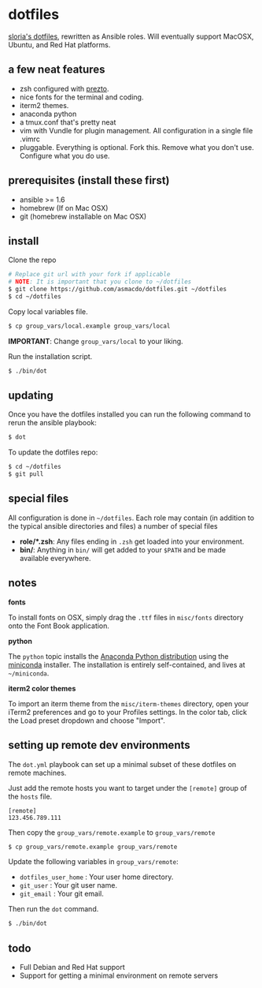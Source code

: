 dotfiles
========

[sloria's dotfiles](https://github.com/sloria/dotfiles), rewritten as Ansible roles. Will eventually support MacOSX, Ubuntu, and Red Hat platforms.

a few neat features
-------------------

- zsh configured with [prezto](https://github.com/sorin-ionescu/prezto).
- nice fonts for the terminal and coding.
- iterm2 themes.
- anaconda python
- a tmux.conf that's pretty neat
- vim with Vundle for plugin management. All configuration in a single file .vimrc
- pluggable. Everything is optional. Fork this. Remove what you don't use. Configure what you do use.

prerequisites (install these first)
-----------------------------------

- ansible >= 1.6
- homebrew (If on Mac OSX)
- git (homebrew installable on Mac OSX)


install
-------

Clone the repo

```bash
# Replace git url with your fork if applicable
# NOTE: It is important that you clone to ~/dotfiles
$ git clone https://github.com/asmacdo/dotfiles.git ~/dotfiles
$ cd ~/dotfiles
```

Copy local variables file.

```bash
$ cp group_vars/local.example group_vars/local
```

**IMPORTANT**: Change `group_vars/local` to your liking.

Run the installation script.

```bash
$ ./bin/dot
```

updating
--------

Once you have the dotfiles installed you can run the following command to rerun the ansible playbook:

```bash
$ dot
```

To update the dotfiles repo:

```bash
$ cd ~/dotfiles
$ git pull
```

special files
-------------

All configuration is done in `~/dotfiles`. Each role may contain (in addition to the typical ansible directories and files) a number of special files

- **role/\*.zsh**: Any files ending in `.zsh` get loaded into your environment.
- **bin/**: Anything in `bin/` will get added to your `$PATH` and be made available everywhere.

notes
-----

**fonts**

To install fonts on OSX, simply drag the `.ttf` files in `misc/fonts` directory onto the Font Book application.

**python**

The `python` topic installs the [Anaconda Python distribution](https://store.continuum.io/cshop/anaconda/) using the [miniconda](http://conda.pydata.org/miniconda.html) installer. The installation is entirely self-contained, and lives at `~/miniconda`.

**iterm2 color themes**

To import an iterm theme from the `misc/iterm-themes` directory, open your iTerm2 preferences and go to your Profiles settings. In the color tab, click the Load preset dropdown and choose "Import".

setting up remote dev environments
----------------------------------

The `dot.yml` playbook can set up a minimal subset of these dotfiles on remote machines.

Just add the remote hosts you want to target under the `[remote]` group of the `hosts` file.

```
[remote]
123.456.789.111
```

Then copy the `group_vars/remote.example` to `group_vars/remote`

```bash
$ cp group_vars/remote.example group_vars/remote
```

Update the following variables in `group_vars/remote`:

- `dotfiles_user_home` : Your user home directory.
- `git_user` : Your git user name.
- `git_email` : Your git email.


Then run the `dot` command.

```bash
$ ./bin/dot
```

todo
----

- Full Debian and Red Hat support
- Support for getting a minimal environment on remote servers
